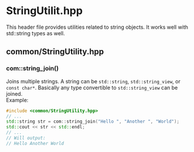 # StringUtilit.hpp
This header file provides utilities related to string objects. It works well with std::string types as well.

## common/StringUtility.hpp
### com::string_join()
Joins multiple strings. A string can be `std::string`, `std::string_view`, or `const char*`. Basically any type convertible to `std::string_view` can be joined.  
Example:
```cpp
#include <common/StringUtility.hpp>
// ...
std::string str = com::string_join("Hello ", "Another ", "World");
std::cout << str << std::endl;
// ...
// Will output:
// Hello Another World
```